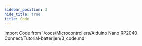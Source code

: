 ```yaml
---
sidebar_position: 3
hide_title: true
title: Code
---
```


import Code from '/docs/Microcontrollers/Arduino Nano RP2040 Connect/Tutorial-batterijen/3_code.md'

<Code />
